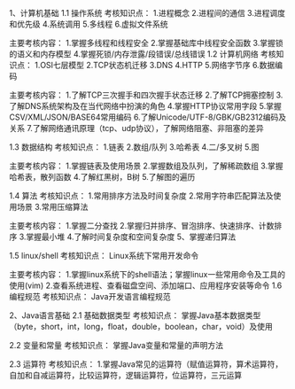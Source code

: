 1、计算机基础
1.1 操作系统
考核知识点：
1.进程概念
2.进程间的通信
3.进程调度和优先级
4.系统调用
5.多线程
6.虚拟文件系统

主要考核内容：
1.掌握多线程和线程安全
2.掌握基础库中线程安全函数
3.掌握锁的语义和内存模型
4.掌握死锁/内存泄露/段错误/总线错误
1.2 计算机网络
考核知识点：
1.OSI七层模型
2.TCP状态机迁移
3.DNS
4.HTTP
5.网络字节序
6.数据编码

主要考核内容：
1.了解TCP三次握手和四次握手状态迁移
2.了解TCP拥塞控制
3.了解DNS系统架构及在当代网络中扮演的角色
4.掌握HTTP协议常用字段
5.掌握CSV/XML/JSON/BASE64常用编码
6.了解Unicode/UTF-8/GBK/GB2312编码及关系
7.了解网络通讯原理（tcp、udp协议），了解网络阻塞、非阻塞的差异

1.3 数据结构
考核知识点：
1.链表
2.数组/队列
3.哈希表
4.二/多叉树
5.图

主要考核内容：
1.掌握链表及使用场景
2.掌握数组及队列，了解稀疏数组
3.掌握哈希表，散列函数
4.了解红黑树，B树
5.了解图的遍历

1.4 算法
考核知识点：
1.常用排序方法及时间复杂度
2.常用字符串匹配算法及使用场景
3.常用压缩算法

主要考核内容：
1.掌握二分查找
2.掌握归并排序、冒泡排序、快速排序、计数排序
3.掌握最小堆
4.了解时间复杂度和空间复杂度
5、掌握递归算法

1.5 linux/shell
考核知识点：
Linux系统下常用开发命令

主要考核内容：
1.掌握linux系统下的shell语法；掌握linux一些常用命令及工具的使用(vim)
2.查看系统进程、查看磁盘空间、添加端口、应用程序安装等命令
1.6 编程规范
考核知识点：
Java开发语言编程规范

2、Java语言基础
2.1 基础数据类型
考核知识点：
掌握Java基本数据类型（byte，short，int，long，float，double，boolean，char，void）及使用

2.2 变量和常量
考核知识点：
掌握Java变量和常量的声明方法

2.3 运算符
考核知识点：
1.掌握Java常见的运算符（赋值运算符，算术运算符，自加和自减运算符，比较运算符，逻辑运算符，位运算符，三元运算
